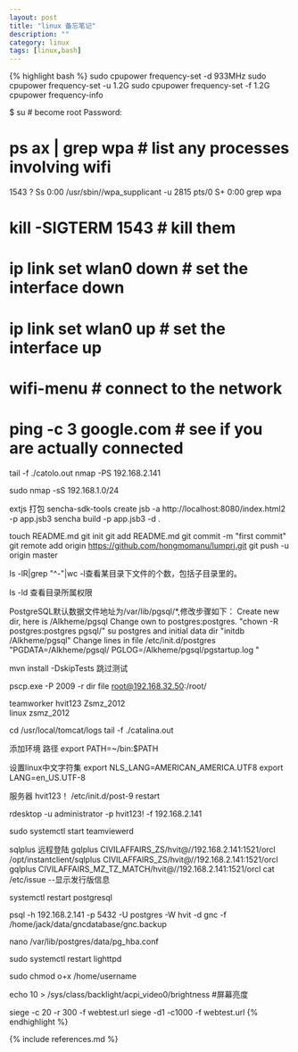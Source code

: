 ```yaml
---
layout: post
title: "linux 备忘笔记"
description: ""
category: linux 
tags: [linux,bash]
---
```

{% highlight bash %}
sudo cpupower frequency-set -d 933MHz
sudo cpupower frequency-set -u 1.2G
sudo cpupower frequency-set -f 1.2G
cpupower frequency-info

$ su # become root
Password:
# ps ax | grep wpa # list any processes involving wifi 
 1543 ?        Ss     0:00 /usr/sbin//wpa_supplicant -u
 2815 pts/0    S+     0:00 grep wpa
# kill -SIGTERM 1543 # kill them
# ip link set wlan0 down # set the interface down
# ip link set wlan0 up # set the interface up
# wifi-menu # connect to the network
# ping -c 3 google.com # see if you are actually connected

tail -f ./catolo.out
nmap -PS 192.168.2.141

sudo nmap -sS 192.168.1.0/24


       
extjs 打包
sencha-sdk-tools create jsb -a http://localhost:8080/index.html2 -p app.jsb3
sencha build -p app.jsb3 -d .       


touch README.md
git init
git add README.md
git commit -m "first commit"
git remote add origin https://github.com/hongmomanu/lumprj.git
git push -u origin master



ls -lR|grep "^-"|wc -l查看某目录下文件的个数，包括子目录里的。

ls -ld  查看目录所属权限


PostgreSQL默认数据文件地址为/var/lib/pgsql/*,修改步骤如下：
Create new dir, here is /Alkheme/pgsql
Change own to postgres:postgres. "chown -R postgres:postgres pgsql/"
su postgres and initial data dir "initdb /Alkheme/pgsql"
Change lines in file /etc/init.d/postgres 
"PGDATA=/Alkheme/pgsql/
PGLOG=/Alkheme/pgsql/pgstartup.log
"

mvn install -DskipTests 跳过测试

pscp.exe -P 2009 -r dir file root@192.168.32.50:/root/

teamworker hvit123   Zsmz_2012  
linux zsmz_2012

cd /usr/local/tomcat/logs 
tail -f ./catalina.out

添加环境 路径
export PATH=~/bin:$PATH  

设置linux中文字符集
export NLS_LANG=AMERICAN_AMERICA.UTF8
export LANG=en_US.UTF-8


服务器 hvit123！
/etc/init.d/post-9  restart

rdesktop -u administrator -p hvit123! -f 192.168.2.141

sudo systemctl start teamviewerd

sqlplus 远程登陆
gqlplus CIVILAFFAIRS_ZS/hvit@//192.168.2.141:1521/orcl
/opt/instantclient/sqlplus CIVILAFFAIRS_ZS/hvit@//192.168.2.141:1521/orcl
gqlplus CIVILAFFAIRS_MZ_TZ_MATCH/hvit@//192.168.2.141:1521/orcl
cat /etc/issue  --显示发行版信息

systemctl restart postgresql

psql -h 192.168.2.141 -p 5432  -U postgres -W hvit -d gnc -f  /home/jack/data/gncdatabase/gnc.backup

nano /var/lib/postgres/data/pg_hba.conf 

sudo systemctl restart lighttpd

sudo chmod o+x /home/username

echo 10 > /sys/class/backlight/acpi_video0/brightness    #屏幕亮度

siege -c 20 -r 300 -f webtest.url 
siege -d1 -c1000 -f webtest.url 
{% endhighlight %}

{% include references.md %}
